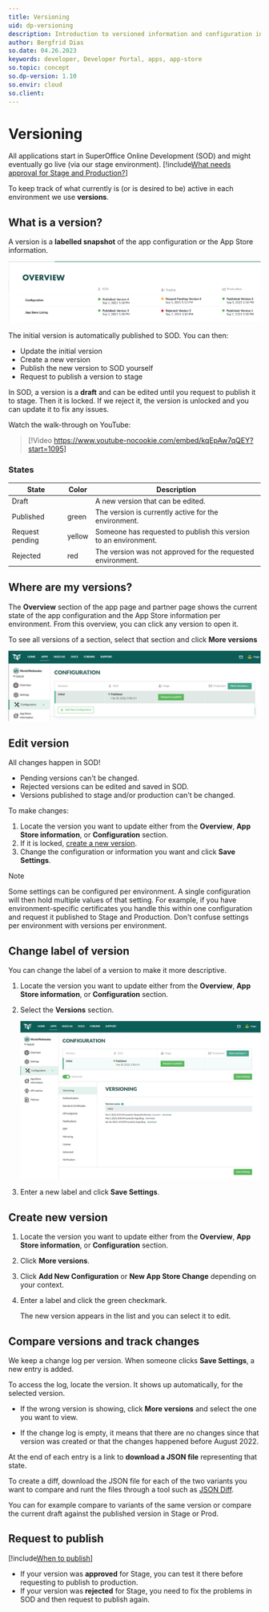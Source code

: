 ```yaml
---
title: Versioning
uid: dp-versioning
description: Introduction to versioned information and configuration in the SuperOffice Online Developer Portal and how it relates to our different environments (SOD, Stage, Production).
author: Bergfrid Dias
so.date: 04.26.2023
keywords: developer, Developer Portal, apps, app-store
so.topic: concept
so.dp-version: 1.10
so.envir: cloud
so.client:
---
```


# Versioning

All applications start in SuperOffice Online Development (SOD) and might eventually go live (via our stage environment). [!include[What needs approval for Stage and Production?](includes/what-to-publish.md)]

To keep track of what currently is (or is desired to be) active in each environment we use **versions**.

## What is a version?

A version is a **labelled snapshot** of the app configuration or the App Store information.

![Versions published, pending, rejected -screenshot][img1]

The initial version is automatically published to SOD. You can then:

* Update the initial version
* Create a new version
* Publish the new version to SOD yourself
* Request to publish a version to stage

In SOD, a version is a **draft** and can be edited until you request to publish it to stage. Then it is locked. If we reject it, the version is unlocked and you can update it to fix any issues.

Watch the walk-through on YouTube:

<!-- markdownlint-disable-next-line MD034 MD007 -->
> [!Video https://www.youtube-nocookie.com/embed/kqEpAw7qQEY?start=1095]

### States

| State | Color | Description |
|---|---|---|
| Draft | | A new version that can be edited.|
| Published | green | The version is currently active for the environment. |
| Request pending | yellow | Someone has requested to publish this version to an environment. |
| Rejected | red | The version was not approved for the requested environment. |

## Where are my versions?

The **Overview** section of the app page and partner page shows the current state of the app configuration and the App Store information per environment. From this overview, you can click any version to open it.

To see all versions of a section, select that section and click **More versions**

![Versions published, pending, rejected -screenshot][img2]

## Edit version

All changes happen in SOD!

* Pending versions can't be changed.
* Rejected versions can be edited and saved in SOD.
* Versions published to stage and/or production can't be changed.

To make changes:

1. Locate the version you want to update either from the **Overview**, **App Store information**, or **Configuration** section.
2. If it is locked, [create a new version](#create-new-version).
3. Change the configuration or information you want and click **Save Settings**.

> [!NOTE]
> Some settings can be configured per environment. A single configuration will then hold multiple values of that setting. For example, if you have environment-specific certificates you handle this within one configuration and request it published to Stage and Production. Don't confuse settings per environment with versions per environment.

## Change label of version

You can change the label of a version to make it more descriptive.

1. Locate the version you want to update either from the **Overview**, **App Store information**, or **Configuration** section.
2. Select the **Versions** section.

    ![Versioning page -screenshot][img3]

3. Enter a new label and click **Save Settings**.

## Create new version

1. Locate the version you want to update either from the **Overview**, **App Store information**, or **Configuration** section.
2. Click **More versions**.
3. Click **Add New Configuration** or **New App Store Change** depending on your context.
4. Enter a label and click the green checkmark.

    The new version appears in the list and you can select it to edit.

## Compare versions and track changes

We keep a change log per version. When someone clicks **Save Settings**, a new entry is added.

To access the log, locate the version. It shows up automatically, for the selected version.

* If the wrong version is showing, click **More versions** and select the one you want to view.

* If the change log is empty, it means that there are no changes since that version was created or that the changes happened before August 2022.

At the end of each entry is a link to **download a JSON file** representing that state.

To create a diff, download the JSON file for each of the two variants you want to compare and runt the files through a tool such as [JSON Diff][1].

You can for example compare to variants of the same version or compare the current draft against the published version in Stage or Prod.

## Request to publish

[!include[When to publish](includes/ready-to-publish.md)]

* If your version was **approved** for Stage, you can test it there before requesting to publish to production.
* If your version was **rejected** for Stage, you need to fix the problems in SOD and then request to publish again.

<!-- Referenced links -->
[1]: http://www.jsondiff.com/

<!-- Referenced images -->
[img1]: media/app-versions-2.png
[img2]: media/more-versions.png
[img3]: ../media/versioning-page.png
